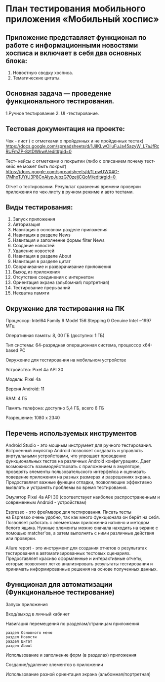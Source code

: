 # План тестирования мобильного приложения «Мобильный хоспис»

## Приложение представляет функционал по работе с информационными новостями хосписа  и включает в себя два основных блока:

1. Новостную сводку хосписа.
2. Тематические цитаты.

## Основная задача — проведение функционального тестирования. 

1.Ручное тестирование
2. UI -тестирование.  

## Тестовая документация на проекте:

Чек - лист ( с отметками о пройденных и не пройденных тестах)
https://docs.google.com/spreadsheets/d/1JiIKLwOiluFuJa45azyW_L7aJfRcRUFmZP-8ztDWkwA/edit#gid=0 

Тест- кейсы с отметками о покрытии (либо с описанием почему тест-кейс не может быть покрыт) 
https://docs.google.com/spreadsheets/d/1LpwUWX4G-I7MhoTJYtU3P8CnAIypJubzG70zeijCQoM/edit#gid=0  

Отчет о тестировании.
Результат сравнения времени проверки приложения по чек-листу в ручном режиме и авто тестами.

## Виды тестирования:

1. Запуск приложения
2. Авторизация
3. Навигация в основном разделе приложения
4. Навигация в разделе News
5. Навигация и заполнение формы filter News
6. Создание новостей
7. Удаление новостей
8. Навигация в разделе About
9. Навигация в разделе цитат
10. Сворачивание и разворачивание приложения
11. Выход из приложения
12. Отсутствие соединения с интернетом
13. Ориентация экрана (альбомная\ портретная)
14. Тестирование прерываний
15. Нехватка памяти

## Окружение для тестирования на ПК

Процессор: Intel64 Family 6 Model 156 Stepping 0 Genuine Intel ~1997 МГц

Оперативная память: 8, 00 ГБ (доступно: 1 ГБ) 

Тип системы: 64-разрядная операционная система, процессор х64-based PC

Окружение  для тестирования на мобильном устройстве 

Устройство: Pixel 4a API 30

Модель:  Pixel 4a

Версия Android: 11 

RAM: 4 ГБ

Память телефона: доступно 5,4  ГБ, всего 6 ГБ

Разрешение: 1080 x 2340
 
 ## Перечень используемых инструментов 

 Android Studio - это мощным инструмент для ручного тестирования. Встроенный эмулятор Android позволяет  создавать и управлять виртуальными устройствами, что упрощает проведение функциональных тестов на различных Android конфигурациях. Дает возможность взаимодействовать с приложением в эмуляторе, проверять элементы пользовательского интерфейса и оценивать поведение приложения на разных размерах и разрешениях экрана. Предоставляет важные функции отладки, позволяющие  эффективно выявлять и устранять проблемы во время тестирования. 

Эмулятор Pixel 4a API 30 (соответствует наиболее распространенным и современным Android - устройствам)

Espresso - это фреймворк для тестирования. Писать тесты на Espresso очень удобно, так как много функционала он берёт на себя. Позволяет работать с элементами приложения нативно и методом белого ящика. Нужные элементы можно сначала находить на экране с помощью matcher'ов, а затем выполнять с ними различные действия или проверки. 

Allure report - это инструмент для создания отчетов о результатах тестирования в автоматизированных тестовых сценариях. Предоставляет красиво оформленные и интерактивные отчеты, которые позволяют легко анализировать результаты тестирования и принимать информированные решения на основе полученных данных. 

## Функционал для автоматизации (Функциональное тестирование)

Запуск приложения

Вход/выход в личный кабинет

Навигация перемещения по разделам/страницам приложения

	раздел Основного меню
	раздел Новости
	раздел Цитат
	раздел About 

Использование и заполнение форм (в разделах) приложения 

Создание/удаление элементов в приложении

Использование разной ориентация экрана (альбомная/портретная)